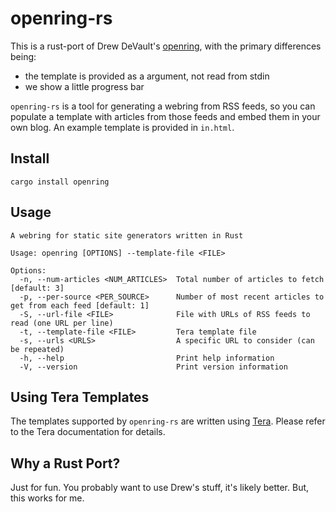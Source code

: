 # openring-rs

This is a rust-port of Drew DeVault's [openring](https://git.sr.ht/~sircmpwn/openring), with the
primary differences being:
- the template is provided as a argument, not read from stdin
- we show a little progress bar

`openring-rs` is a tool for generating a webring from RSS feeds, so you can populate a template with
articles from those feeds and embed them in your own blog. An example template is provided in
`in.html`.

## Install

```
cargo install openring
```

## Usage

```
A webring for static site generators written in Rust

Usage: openring [OPTIONS] --template-file <FILE>

Options:
  -n, --num-articles <NUM_ARTICLES>  Total number of articles to fetch [default: 3]
  -p, --per-source <PER_SOURCE>      Number of most recent articles to get from each feed [default: 1]
  -S, --url-file <FILE>              File with URLs of RSS feeds to read (one URL per line)
  -t, --template-file <FILE>         Tera template file
  -s, --urls <URLS>                  A specific URL to consider (can be repeated)
  -h, --help                         Print help information
  -V, --version                      Print version information
```

## Using Tera Templates

The templates supported by `openring-rs` are written using [Tera](https://tera.netlify.app/). Please
refer to the Tera documentation for details.

## Why a Rust Port?

Just for fun. You probably want to use Drew's stuff, it's likely better. But, this works for me.
